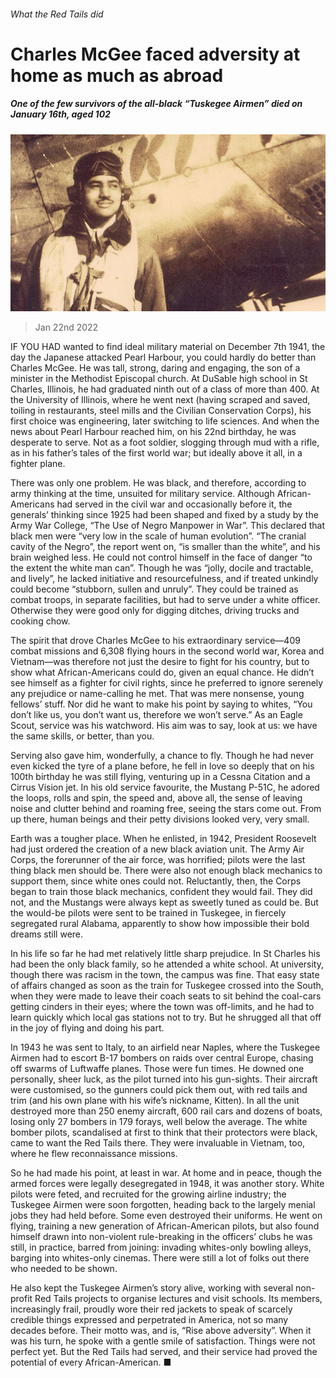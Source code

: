 ###### What the Red Tails did

# Charles McGee faced adversity at home as much as abroad 

##### One of the few survivors of the all-black “Tuskegee Airmen” died on January 16th, aged 102 

![image](images/20220122_OBP001_0.jpg) 

> Jan 22nd 2022 

IF YOU HAD wanted to find ideal military material on December 7th 1941, the day the Japanese attacked Pearl Harbour, you could hardly do better than Charles McGee. He was tall, strong, daring and engaging, the son of a minister in the Methodist Episcopal church. At DuSable high school in St Charles, Illinois, he had graduated ninth out of a class of more than 400. At the University of Illinois, where he went next (having scraped and saved, toiling in restaurants, steel mills and the Civilian Conservation Corps), his first choice was engineering, later switching to life sciences. And when the news about Pearl Harbour reached him, on his 22nd birthday, he was desperate to serve. Not as a foot soldier, slogging through mud with a rifle, as in his father’s tales of the first world war; but ideally above it all, in a fighter plane.

There was only one problem. He was black, and therefore, according to army thinking at the time, unsuited for military service. Although African-Americans had served in the civil war and occasionally before it, the generals’ thinking since 1925 had been shaped and fixed by a study by the Army War College, “The Use of Negro Manpower in War”. This declared that black men were “very low in the scale of human evolution”. “The cranial cavity of the Negro”, the report went on, “is smaller than the white”, and his brain weighed less. He could not control himself in the face of danger “to the extent the white man can”. Though he was “jolly, docile and tractable, and lively”, he lacked initiative and resourcefulness, and if treated unkindly could become “stubborn, sullen and unruly”. They could be trained as combat troops, in separate facilities, but had to serve under a white officer. Otherwise they were good only for digging ditches, driving trucks and cooking chow.


The spirit that drove Charles McGee to his extraordinary service—409 combat missions and 6,308 flying hours in the second world war, Korea and Vietnam—was therefore not just the desire to fight for his country, but to show what African-Americans could do, given an equal chance. He didn’t see himself as a fighter for civil rights, since he preferred to ignore serenely any prejudice or name-calling he met. That was mere nonsense, young fellows’ stuff. Nor did he want to make his point by saying to whites, “You don’t like us, you don’t want us, therefore we won’t serve.” As an Eagle Scout, service was his watchword. His aim was to say, look at us: we have the same skills, or better, than you.

Serving also gave him, wonderfully, a chance to fly. Though he had never even kicked the tyre of a plane before, he fell in love so deeply that on his 100th birthday he was still flying, venturing up in a Cessna Citation and a Cirrus Vision jet. In his old service favourite, the Mustang P-51C, he adored the loops, rolls and spin, the speed and, above all, the sense of leaving noise and clutter behind and roaming free, seeing the stars come out. From up there, human beings and their petty divisions looked very, very small.

Earth was a tougher place. When he enlisted, in 1942, President Roosevelt had just ordered the creation of a new black aviation unit. The Army Air Corps, the forerunner of the air force, was horrified; pilots were the last thing black men should be. There were also not enough black mechanics to support them, since white ones could not. Reluctantly, then, the Corps began to train those black mechanics, confident they would fail. They did not, and the Mustangs were always kept as sweetly tuned as could be. But the would-be pilots were sent to be trained in Tuskegee, in fiercely segregated rural Alabama, apparently to show how impossible their bold dreams still were.

In his life so far he had met relatively little sharp prejudice. In St Charles his had been the only black family, so he attended a white school. At university, though there was racism in the town, the campus was fine. That easy state of affairs changed as soon as the train for Tuskegee crossed into the South, when they were made to leave their coach seats to sit behind the coal-cars getting cinders in their eyes; where the town was off-limits, and he had to learn quickly which local gas stations not to try. But he shrugged all that off in the joy of flying and doing his part.

In 1943 he was sent to Italy, to an airfield near Naples, where the Tuskegee Airmen had to escort B-17 bombers on raids over central Europe, chasing off swarms of Luftwaffe planes. Those were fun times. He downed one personally, sheer luck, as the pilot turned into his gun-sights. Their aircraft were customised, so the gunners could pick them out, with red tails and trim (and his own plane with his wife’s nickname, Kitten). In all the unit destroyed more than 250 enemy aircraft, 600 rail cars and dozens of boats, losing only 27 bombers in 179 forays, well below the average. The white bomber pilots, scandalised at first to think that their protectors were black, came to want the Red Tails there. They were invaluable in Vietnam, too, where he flew reconnaissance missions.

So he had made his point, at least in war. At home and in peace, though the armed forces were legally desegregated in 1948, it was another story. White pilots were feted, and recruited for the growing airline industry; the Tuskegee Airmen were soon forgotten, heading back to the largely menial jobs they had held before. Some even destroyed their uniforms. He went on flying, training a new generation of African-American pilots, but also found himself drawn into non-violent rule-breaking in the officers’ clubs he was still, in practice, barred from joining: invading whites-only bowling alleys, barging into whites-only cinemas. There were still a lot of folks out there who needed to be shown.

He also kept the Tuskegee Airmen’s story alive, working with several non-profit Red Tails projects to organise lectures and visit schools. Its members, increasingly frail, proudly wore their red jackets to speak of scarcely credible things expressed and perpetrated in America, not so many decades before. Their motto was, and is, “Rise above adversity”. When it was his turn, he spoke with a gentle smile of satisfaction. Things were not perfect yet. But the Red Tails had served, and their service had proved the potential of every African-American. ■

